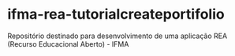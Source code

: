 # ifma-rea-tutorialcreateportifolio
Repositório destinado para desenvolvimento de uma aplicação REA (Recurso Educacional Aberto) - IFMA

